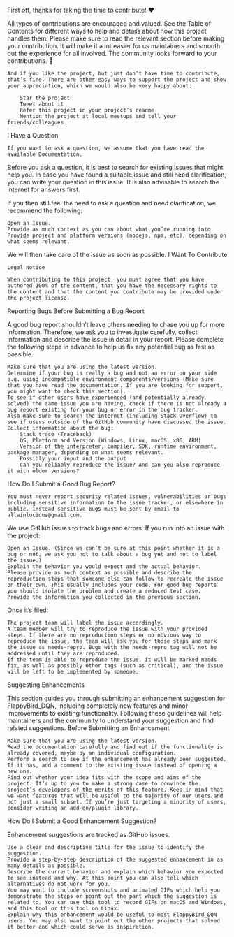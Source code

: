 First off, thanks for taking the time to contribute! ❤️

All types of contributions are encouraged and valued. See the Table of Contents for different ways to help and details about how this project handles them. Please make sure to read the relevant section before making your contribution. It will make it a lot easier for us maintainers and smooth out the experience for all involved. The community looks forward to your contributions. 🎉

    And if you like the project, but just don’t have time to contribute, that’s fine. There are other easy ways to support the project and show your appreciation, which we would also be very happy about:

        Star the project
        Tweet about it
        Refer this project in your project’s readme
        Mention the project at local meetups and tell your friends/colleagues

I Have a Question

    If you want to ask a question, we assume that you have read the available Documentation.

Before you ask a question, it is best to search for existing Issues that might help you. In case you have found a suitable issue and still need clarification, you can write your question in this issue. It is also advisable to search the internet for answers first.

If you then still feel the need to ask a question and need clarification, we recommend the following:

    Open an Issue.
    Provide as much context as you can about what you’re running into.
    Provide project and platform versions (nodejs, npm, etc), depending on what seems relevant.

We will then take care of the issue as soon as possible.
I Want To Contribute

    Legal Notice

    When contributing to this project, you must agree that you have authored 100% of the content, that you have the necessary rights to the content and that the content you contribute may be provided under the project license.

Reporting Bugs
Before Submitting a Bug Report

A good bug report shouldn’t leave others needing to chase you up for more information. Therefore, we ask you to investigate carefully, collect information and describe the issue in detail in your report. Please complete the following steps in advance to help us fix any potential bug as fast as possible.

    Make sure that you are using the latest version.
    Determine if your bug is really a bug and not an error on your side e.g. using incompatible environment components/versions (Make sure that you have read the documentation. If you are looking for support, you might want to check this section).
    To see if other users have experienced (and potentially already solved) the same issue you are having, check if there is not already a bug report existing for your bug or error in the bug tracker.
    Also make sure to search the internet (including Stack Overflow) to see if users outside of the GitHub community have discussed the issue.
    Collect information about the bug:
        Stack trace (Traceback)
        OS, Platform and Version (Windows, Linux, macOS, x86, ARM)
        Version of the interpreter, compiler, SDK, runtime environment, package manager, depending on what seems relevant.
        Possibly your input and the output
        Can you reliably reproduce the issue? And can you also reproduce it with older versions?

How Do I Submit a Good Bug Report?

    You must never report security related issues, vulnerabilities or bugs including sensitive information to the issue tracker, or elsewhere in public. Instead sensitive bugs must be sent by email to allwinlucious@gmail.com.

We use GitHub issues to track bugs and errors. If you run into an issue with the project:

    Open an Issue. (Since we can’t be sure at this point whether it is a bug or not, we ask you not to talk about a bug yet and not to label the issue.)
    Explain the behavior you would expect and the actual behavior.
    Please provide as much context as possible and describe the reproduction steps that someone else can follow to recreate the issue on their own. This usually includes your code. For good bug reports you should isolate the problem and create a reduced test case.
    Provide the information you collected in the previous section.

Once it’s filed:

    The project team will label the issue accordingly.
    A team member will try to reproduce the issue with your provided steps. If there are no reproduction steps or no obvious way to reproduce the issue, the team will ask you for those steps and mark the issue as needs-repro. Bugs with the needs-repro tag will not be addressed until they are reproduced.
    If the team is able to reproduce the issue, it will be marked needs-fix, as well as possibly other tags (such as critical), and the issue will be left to be implemented by someone.

Suggesting Enhancements

This section guides you through submitting an enhancement suggestion for FlappyBird_DQN, including completely new features and minor improvements to existing functionality. Following these guidelines will help maintainers and the community to understand your suggestion and find related suggestions.
Before Submitting an Enhancement

    Make sure that you are using the latest version.
    Read the documentation carefully and find out if the functionality is already covered, maybe by an individual configuration.
    Perform a search to see if the enhancement has already been suggested. If it has, add a comment to the existing issue instead of opening a new one.
    Find out whether your idea fits with the scope and aims of the project. It’s up to you to make a strong case to convince the project’s developers of the merits of this feature. Keep in mind that we want features that will be useful to the majority of our users and not just a small subset. If you’re just targeting a minority of users, consider writing an add-on/plugin library.

How Do I Submit a Good Enhancement Suggestion?

Enhancement suggestions are tracked as GitHub issues.

    Use a clear and descriptive title for the issue to identify the suggestion.
    Provide a step-by-step description of the suggested enhancement in as many details as possible.
    Describe the current behavior and explain which behavior you expected to see instead and why. At this point you can also tell which alternatives do not work for you.
    You may want to include screenshots and animated GIFs which help you demonstrate the steps or point out the part which the suggestion is related to. You can use this tool to record GIFs on macOS and Windows, and this tool or this tool on Linux.
    Explain why this enhancement would be useful to most FlappyBird_DQN users. You may also want to point out the other projects that solved it better and which could serve as inspiration.
